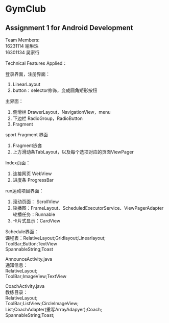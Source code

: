 # GymClub
## Assignment 1 for Android Development    
Team Members:        
16231114 喻琳珠    
16301134 吴家行   

Technical Features Applied：

登录界面，注册界面：	         
1. LinearLayout	      		
2. button：selector修饰，变成圆角矩形按钮	      	
	
主界面：		      
1. 侧滑栏 DrawerLayout，NavigationView，menu	            		
2. 下边栏 RadioGroup，RadioButton			      
3. Fragment		      
		      	
sport Fragment 界面      		
1. Fragment嵌套		      	
2. 上方滑动条TabLayout，以及每个选项对应的页面ViewPager      			
      
Index页面：      			
1. 连接网页 WebView      			
2. 进度条 ProgressBar      			
			      
run运动项目界面：        	  	
1. 滚动页面： ScrollView   	            		
2. 轮播图：FrameLayout、ScheduledExecutorService、ViewPagerAdapter            		
	轮播任务：Runnable		      
3. 卡片式显示：CardView		            
		
Schedule界面：		              
课程表：RelativeLayout;Gridlayout;Linearlayout;                		 
ToolBar;Button;TextView			      
SpannableString;Toast		            
            
AnnounceActivity.java      	 		  
通知信息：     		      
RelativeLayout;		      	
ToolBar;ImageView;TextView	      	
	
CoachActivity.java	 		             
教练目录：  		            
RelativeLayout;			            
ToolBar;ListView;CircleImageView;	                  	
List;CoachAdapter(重写ArrayAdapyer);Coach;		                  
SpannableString;Toast;		                  
            

